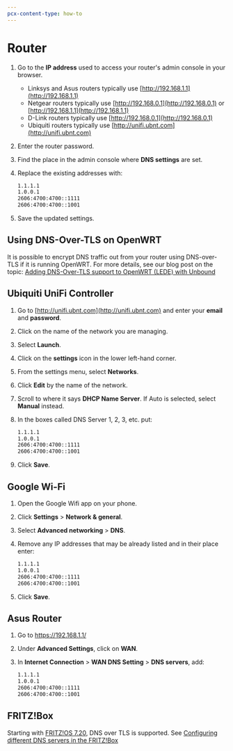 ```yaml
---
pcx-content-type: how-to
---
```


# Router

1. Go to the **IP address** used to access your router's admin console in your browser.

   - Linksys and Asus routers typically use [http://192.168.1.1](http://192.168.1.1)
   - Netgear routers typically use [http://192.168.0.1](http://192.168.0.1) or [http://192.168.1.1](http://192.168.1.1)
   - D-Link routers typically use [http://192.168.0.1](http://192.168.0.1)
   - Ubiquiti routers typically use [http://unifi.ubnt.com](http://unifi.ubnt.com)

1. Enter the router password.
1. Find the place in the admin console where **DNS settings** are set.
1. Replace the existing addresses with:

    ```txt
    1.1.1.1
    1.0.0.1
    2606:4700:4700::1111
    2606:4700:4700::1001
    ```

1. Save the updated settings.

## Using DNS-Over-TLS on OpenWRT

It is possible to encrypt DNS traffic out from your router using DNS-over-TLS if it is running OpenWRT. For more details, see our blog post on the topic: [Adding DNS-Over-TLS support to OpenWRT (LEDE) with Unbound](https://blog.cloudflare.com/dns-over-tls-for-openwrt/)

## Ubiquiti UniFi Controller

<StreamVideo id="510f09dad9812cd7ac009ebcab75068e"/>

1. Go to [http://unifi.ubnt.com](http://unifi.ubnt.com) and enter your **email** and **password**.
1. Click on the name of the network you are managing.
1. Select **Launch**.
1. Click on the **settings** icon in the lower left-hand corner.
1. From the settings menu, select **Networks**.
1. Click **Edit** by the name of the network.
1. Scroll to where it says **DHCP Name Server**. If Auto is selected, select **Manual** instead.
1. In the boxes called DNS Server 1, 2, 3, etc. put:

    ```txt
    1.1.1.1
    1.0.0.1
    2606:4700:4700::1111
    2606:4700:4700::1001
    ```

1. Click **Save**.

## Google Wi-Fi

1. Open the Google Wifi app on your phone.
1. Click **Settings** > **Network & general**.
1. Select **Advanced networking** > **DNS**.
1. Remove any IP addresses that may be already listed and in their place enter:

    ```txt
    1.1.1.1
    1.0.0.1
    2606:4700:4700::1111
    2606:4700:4700::1001
    ```

1. Click **Save**.

## Asus Router

1. Go to https://192.168.1.1/
1. Under **Advanced Settings**, click on **WAN**.
1. In **Internet Connection** > **WAN DNS Setting** > **DNS servers**, add:

    ```txt
    1.1.1.1
    1.0.0.1
    2606:4700:4700::1111
    2606:4700:4700::1001
    ```

## FRITZ!Box

Starting with [FRITZ!OS 7.20](https://en.avm.de/press/press-releases/2020/07/fritzos-720-with-even-more-performance-convenience-and-security-more-than-100-new-features-and-updates/), DNS over TLS is supported. See [Configuring different DNS servers in the FRITZ!Box](https://en.avm.de/service/fritzbox/fritzbox-7590/knowledge-base/publication/show/165_Configuring-different-DNS-servers-in-the-FRITZ-Box/)